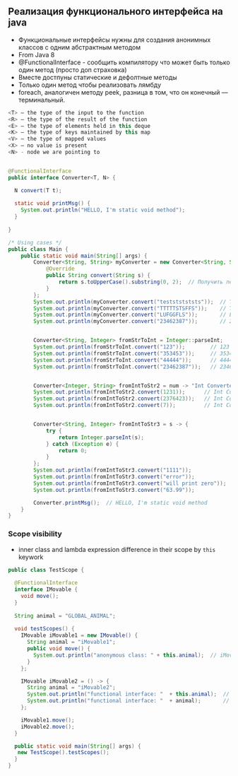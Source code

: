## Реализация функционального интерфейса на java

- Функциональные интерфейсы нужны для создания анонимных классов с одним абстрактным методом
- From Java 8
- @FunctionalInterface - сообщить компилятору что может быть только один метод (просто доп страховка)
- Вместе достпуны статические и дефолтные методы
- Только один метод чтобы реализовать лямбду
- foreach, аналогичен методу peek, разница в том, что он конечный — терминальный.

``` Java
<T> – the type of the input to the function 
<R> – the type of the result of the function
<E> – the type of elements held in this deque
<K> – the type of keys maintained by this map 
<V> – the type of mapped values
<X> – no value is present
<N> - node we are pointing to
```

``` Java

@FunctionalInterface
public interface Converter<T, N> {

  N convert(T t);
  
  static void printMsg() {
    System.out.println("HELLO, I'm static void method");
  }
  
}

/* Using cases */
public class Main {
    public static void main(String[] args) {
        Converter<String, String> myConverter = new Converter<String, String>() {
            @Override
            public String convert(String s) {
                return s.toUpperCase().substring(0, 2);  // Получить первые два символа в верхнем регистре
            }
        };
        System.out.println(myConverter.convert("testststststs"));  // TE
        System.out.println(myConverter.convert("TTTTTSTSFFS"));    // TT
        System.out.println(myConverter.convert("LUFGGFLS"));       // LU
        System.out.println(myConverter.convert("23462387"));       // 23


        Converter<String, Integer> fromStrToInt = Integer::parseInt;
        System.out.println(fromStrToInt.convert("123"));        // 123
        System.out.println(fromStrToInt.convert("353453"));     // 353453
        System.out.println(fromStrToInt.convert("44444"));      // 44444
        System.out.println(fromStrToInt.convert("23462387"));   // 23462387


        Converter<Integer, String> fromIntToStr2 = num -> "Int Converted to string " + (num + 111);
        System.out.println(fromIntToStr2.convert(1231));      // Int Converted to string 1342
        System.out.println(fromIntToStr2.convert(2376423));   // Int Converted to string 2376534
        System.out.println(fromIntToStr2.convert(7));         // Int Converted to string 118


        Converter<String, Integer> fromIntToStr3 = s -> {
            try {
                return Integer.parseInt(s);
            } catch (Exception e) {
                return 0;
            }
        };
        System.out.println(fromIntToStr3.convert("1111"));             // 1111
        System.out.println(fromIntToStr3.convert("error"));            // 0
        System.out.println(fromIntToStr3.convert("will print zero"));  // 0
        System.out.println(fromIntToStr3.convert("63.99"));            // 0

        Converter.printMsg();  // HELLO, I'm static void method
    }
}
```

### Scope visibility
- inner class and lambda expression difference in their scope by `this` keywork

```Java
public class TestScope {
  
  @FunctionalInterface
  interface IMovable {
    void move();
  }
  
  String animal = "GLOBAL_ANIMAL";
  
  void testScopes() {
    IMovable iMovable1 = new IMovable() {
      String animal = "iMovable1";
      public void move() {
        System.out.println("anonymous class: " + this.animal);  // iMovable1
      }
    };

    IMovable iMovable2 = () -> {
      String animal = "iMovable2";
      System.out.println("functional interface: "  + this.animal);  // GLOBAL_ANIMAL
      System.out.println("functional interface: "  + animal);       // iMovable2
    };

    iMovable1.move();
    iMovable2.move();
  }

  public static void main(String[] args) {
   new TestScope().testScopes();
  }
}
```
